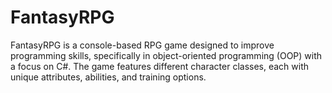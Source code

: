 # FantasyRPG
FantasyRPG is a console-based RPG game designed to improve programming skills, specifically in object-oriented programming (OOP) with a focus on C#. The game features different character classes, each with unique attributes, abilities, and training options.
